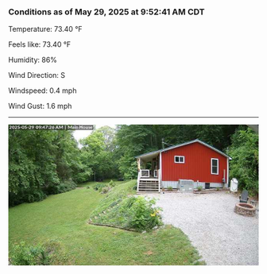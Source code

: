 ### Conditions as of May 29, 2025 at 9:52:41 AM CDT 

Temperature: 73.40 &deg;F

Feels like: 73.40 &deg;F

Humidity: 86%

Wind Direction: S

Windspeed: 0.4 mph

Wind Gust: 1.6 mph

---

<img src="./images/latest.jpeg"/>

